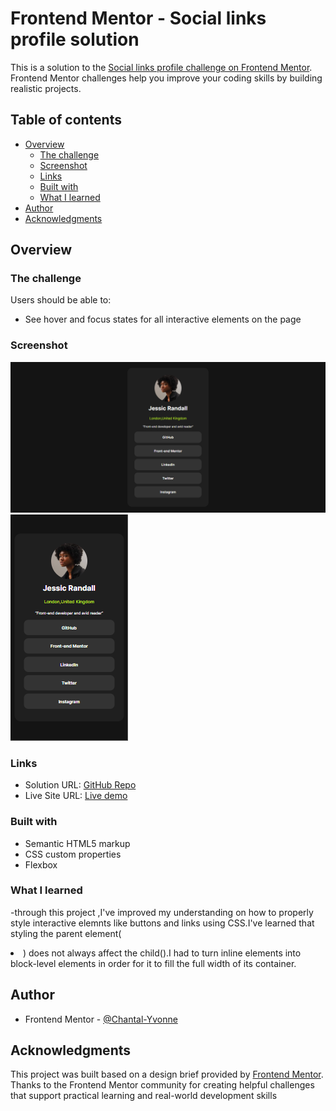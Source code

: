 # Frontend Mentor - Social links profile solution

This is a solution to the [Social links profile challenge on Frontend Mentor](https://www.frontendmentor.io/challenges/social-links-profile-UG32l9m6dQ). Frontend Mentor challenges help you improve your coding skills by building realistic projects. 

## Table of contents

- [Overview](#overview)
  - [The challenge](#the-challenge)
  - [Screenshot](#screenshot)
  - [Links](#links)
  - [Built with](#built-with)
  - [What I learned](#what-i-learned)
- [Author](#author)
- [Acknowledgments](#acknowledgments)


## Overview

### The challenge

Users should be able to:

- See hover and focus states for all interactive elements on the page

### Screenshot

![Screenshot of the finished Social Links Profile Desktop](./assets/images/desktop.png)
![Screenshot of the finished Social Links Profile Mobile](./assets/images/mobile.png)


### Links

- Solution URL: [GitHub Repo](https://github.com/Chantal-Yvonne/Social-links-profile.git)
- Live Site URL: [Live demo](https://chantal-yvonne.github.io/Social-links-profile/)


### Built with

- Semantic HTML5 markup
- CSS custom properties
- Flexbox


### What I learned
-through this project ,I've improved my understanding on how to properly style interactive elemnts like buttons and links using CSS.I've learned that styling the parent element(<li>) does not always affect the child(<a>).I had to turn inline elements into block-level elements in order for it to fill the full width of its container.

## Author

- Frontend Mentor - [@Chantal-Yvonne](https://www.frontendmentor.io/profile/Chantal-Yvonne)

## Acknowledgments

This project was built based on a design brief provided by [Frontend Mentor](https://www.frontendmentor.io/).
Thanks to the Frontend Mentor community for creating helpful challenges that support practical learning and real-world development skills